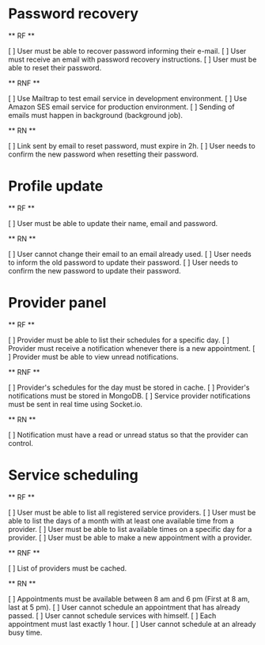 # Password recovery

** RF **

[ ] User must be able to recover password informing their e-mail.
[ ] User must receive an email with password recovery instructions.
[ ] User must be able to reset their password.

** RNF **

[ ] Use Mailtrap to test email service in development environment.
[ ] Use Amazon SES email service for production environment.
[ ] Sending of emails must happen in background (background job).

** RN **

[ ] Link sent by email to reset password, must expire in 2h.
[ ] User needs to confirm the new password when resetting their password.

# Profile update

** RF **

[ ] User must be able to update their name, email and password.

** RN **

[ ] User cannot change their email to an email already used.
[ ] User needs to inform the old password to update their password.
[ ] User needs to confirm the new password to update their password.

# Provider panel

** RF **

[ ] Provider must be able to list their schedules for a specific day.
[ ] Provider must receive a notification whenever there is a new appointment.
[ ] Provider must be able to view unread notifications.

** RNF **

[ ] Provider's schedules for the day must be stored in cache.
[ ] Provider's notifications must be stored in MongoDB.
[ ] Service provider notifications must be sent in real time using Socket.io.

** RN **

[ ] Notification must have a read or unread status so that the provider can control.

# Service scheduling

** RF **

[ ] User must be able to list all registered service providers.
[ ] User must be able to list the days of a month with at least one available time from a provider.
[ ] User must be able to list available times on a specific day for a provider.
[ ] User must be able to make a new appointment with a provider.

** RNF **

[ ] List of providers must be cached.

** RN **

[ ] Appointments must be available between 8 am and 6 pm (First at 8 am, last at 5 pm).
[ ] User cannot schedule an appointment that has already passed.
[ ] User cannot schedule services with himself.
[ ] Each appointment must last exactly 1 hour.
[ ] User cannot schedule at an already busy time.
